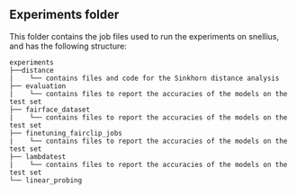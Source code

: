 ## Experiments folder
This folder contains the job files used to run the experiments on snellius, and has the following structure:

```
experiments
├──distance
|    └── contains files and code for the Sinkhorn distance analysis
├── evaluation
|    └── contains files to report the accuracies of the models on the test set
├── fairface_dataset
|    └── contains files to report the accuracies of the models on the test set
├── finetuning_fairclip_jobs
|    └── contains files to report the accuracies of the models on the test set
├── lambdatest
|    └── contains files to report the accuracies of the models on the test set
└── linear_probing
```